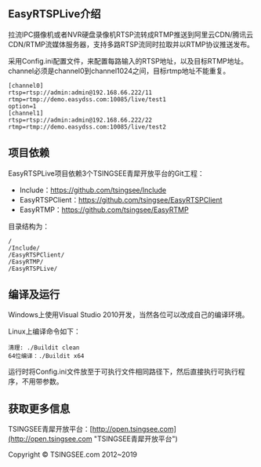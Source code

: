 ## EasyRTSPLive介绍

拉流IPC摄像机或者NVR硬盘录像机RTSP流转成RTMP推送到阿里云CDN/腾讯云CDN/RTMP流媒体服务器，支持多路RTSP流同时拉取并以RTMP协议推送发布。

采用Config.ini配置文件，来配置每路输入的RTSP地址，以及目标RTMP地址。channel必须是channel0到channel1024之间，目标rtmp地址不能重复。

    [channel0]
	rtsp=rtsp://admin:admin@192.168.66.222/11
	rtmp=rtmp://demo.easydss.com:10085/live/test1
	option=1
	[channel1]
	rtsp=rtsp://admin:admin@192.168.66.222/22
	rtmp=rtmp://demo.easydss.com:10085/live/test2


## 项目依赖

EasyRTSPLive项目依赖3个TSINGSEE青犀开放平台的Git工程：

- Include：https://github.com/tsingsee/Include
- EasyRTSPClient：https://github.com/tsingsee/EasyRTSPClient
- EasyRTMP：https://github.com/tsingsee/EasyRTMP

目录结构为：

	/
	/Include/
	/EasyRTSPClient/
	/EasyRTMP/
	/EasyRTSPLive/

## 编译及运行

Windows上使用Visual Studio 2010开发，当然各位可以改成自己的编译环境。

Linux上编译命令如下：

	清理:	./Buildit clean
	64位编译：./Buildit x64

运行时将Config.ini文件放至于可执行文件相同路径下，然后直接执行可执行程序，不用带参数。


## 获取更多信息

TSINGSEE青犀开放平台：[http://open.tsingsee.com](http://open.tsingsee.com "TSINGSEE青犀开放平台")

Copyright &copy; TSINGSEE.com 2012~2019
